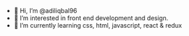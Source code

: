 - 👋 Hi, I’m @adiliqbal96
- 👀 I’m interested in front end development and design.
- 🌱 I’m currently learning css, html, javascript, react & redux

